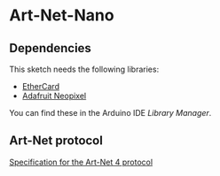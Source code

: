 # Art-Net-Nano #
## Dependencies ##
This sketch needs the following libraries:  
* [EtherCard](https://github.com/njh/EtherCard)  
* [Adafruit Neopixel](https://github.com/adafruit/Adafruit_NeoPixel)
	
You can find these in the Arduino IDE _Library Manager_.

## Art-Net protocol ##
[Specification for the Art-Net 4 protocol](http://artisticlicence.com/WebSiteMaster/User%20Guides/art-net.pdf)
